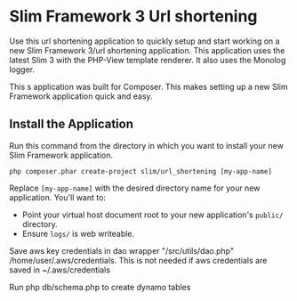 # Slim Framework 3 Url shortening

Use this url shortening application to quickly setup and start working on a new Slim Framework 3/url shortening application. This application uses the latest Slim 3 with the PHP-View template renderer. It also uses the Monolog logger.

This s application was built for Composer. This makes setting up a new Slim Framework application quick and easy.

## Install the Application

Run this command from the directory in which you want to install your new Slim Framework application.

    php composer.phar create-project slim/url_shortening [my-app-name]

Replace `[my-app-name]` with the desired directory name for your new application. You'll want to:

* Point your virtual host document root to your new application's `public/` directory.
* Ensure `logs/` is web writeable.

Save aws key credentials in dao wrapper "/src/utils/dao.php" /home/user/.aws/credentials. This is not needed if aws credentials are saved in ~/.aws/credentials

Run php db/schema.php to create dynamo tables